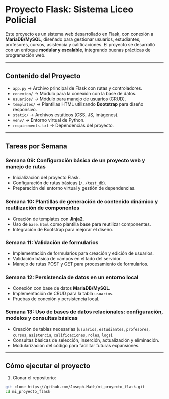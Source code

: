 # Proyecto Flask: Sistema Liceo Policial

Este proyecto es un sistema web desarrollado en Flask, con conexión a **MariaDB/MySQL**, diseñado para gestionar usuarios, estudiantes, profesores, cursos, asistencia y calificaciones. El proyecto se desarrolló con un enfoque **modular y escalable**, integrando buenas prácticas de programación web.

---

## Contenido del Proyecto

- `app.py` → Archivo principal de Flask con rutas y controladores.
- `conexion/` → Módulo para la conexión con la base de datos.
- `usuarios/` → Módulo para manejo de usuarios (CRUD).
- `templates/` → Plantillas HTML utilizando **Bootstrap** para diseño responsivo.
- `static/` → Archivos estáticos (CSS, JS, imágenes).
- `venv/` → Entorno virtual de Python.
- `requirements.txt` → Dependencias del proyecto.

---

## Tareas por Semana

### Semana 09: Configuración básica de un proyecto web y manejo de rutas
- Inicialización del proyecto Flask.
- Configuración de rutas básicas (`/`, `/test_db`).
- Preparación del entorno virtual y gestión de dependencias.

### Semana 10: Plantillas de generación de contenido dinámico y reutilización de componentes
- Creación de templates con **Jinja2**.
- Uso de `base.html` como plantilla base para reutilizar componentes.
- Integración de Bootstrap para mejorar el diseño.

### Semana 11: Validación de formularios
- Implementación de formularios para creación y edición de usuarios.
- Validación básica de campos en el lado del servidor.
- Manejo de rutas POST y GET para procesamiento de formularios.

### Semana 12: Persistencia de datos en un entorno local
- Conexión con base de datos **MariaDB/MySQL**.
- Implementación de CRUD para la tabla `usuarios`.
- Pruebas de conexión y persistencia local.

### Semana 13: Uso de bases de datos relacionales: configuración, modelos y consultas básicas
- Creación de tablas necesarias (`usuarios`, `estudiantes`, `profesores`, `cursos`, `asistencia`, `calificaciones`, `roles`, `logs`).
- Consultas básicas de selección, inserción, actualización y eliminación.
- Modularización del código para facilitar futuras expansiones.

---

## Cómo ejecutar el proyecto

1. Clonar el repositorio:

```bash
git clone https://github.com/Joseph-Math/mi_proyecto_flask.git
cd mi_proyecto_flask
